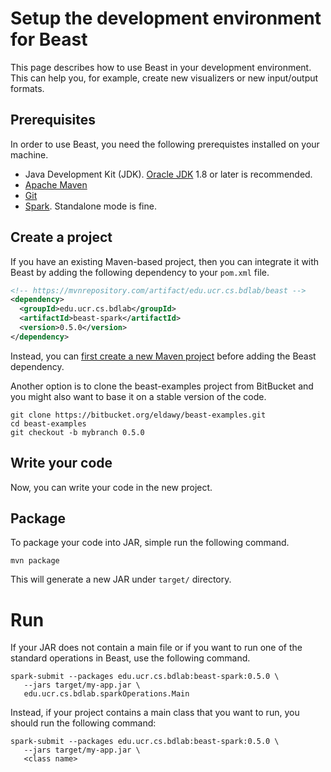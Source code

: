 # Setup the development environment for Beast

This page describes how to use Beast in your development environment.
This can help you, for example, create new visualizers or new input/output formats.

## Prerequisites

In order to use Beast, you need the following prerequistes installed on your machine.

* Java Development Kit (JDK). [Oracle JDK](https://www.oracle.com/technetwork/java/javase/downloads/index.html) 1.8 or later is recommended.
* [Apache Maven](https://maven.apache.org/)
* [Git](https://git-scm.com/)
* [Spark](https://spark.apache.org). Standalone mode is fine.

## Create a project

If you have an existing Maven-based project, then you can integrate it with Beast by
adding the following dependency to your `pom.xml` file.
```xml
<!-- https://mvnrepository.com/artifact/edu.ucr.cs.bdlab/beast -->
<dependency>
  <groupId>edu.ucr.cs.bdlab</groupId>
  <artifactId>beast-spark</artifactId>
  <version>0.5.0</version>
</dependency>
```
Instead, you can [first create a new Maven project](https://maven.apache.org/guides/getting-started/index.html#How_do_I_make_my_first_Maven_project)
before adding the Beast dependency.

Another option is to clone the beast-examples project from BitBucket and
you might also want to base it on a stable version of the code.
```shell
git clone https://bitbucket.org/eldawy/beast-examples.git
cd beast-examples
git checkout -b mybranch 0.5.0
```
## Write your code

Now, you can write your code in the new project.

## Package

To package your code into JAR, simple run the following command.

    mvn package

This will generate a new JAR under `target/` directory.

# Run

If your JAR does not contain a main file or if you want to run one of the standard
operations in Beast, use the following command.
```shell
spark-submit --packages edu.ucr.cs.bdlab:beast-spark:0.5.0 \
   --jars target/my-app.jar \
   edu.ucr.cs.bdlab.sparkOperations.Main
```
Instead, if your project contains a main class that you want to run, you should run the following command:
```shell
spark-submit --packages edu.ucr.cs.bdlab:beast-spark:0.5.0 \
   --jars target/my-app.jar \
   <class name>
```